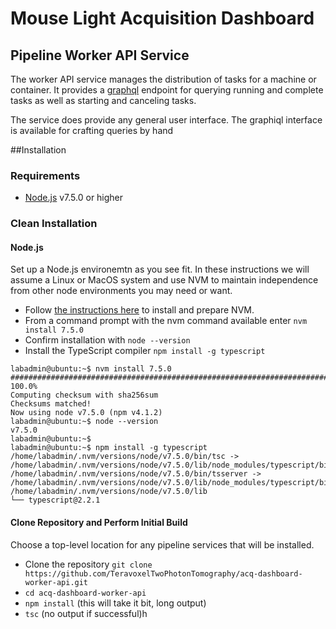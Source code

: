 # Mouse Light Acquisition Dashboard 

## Pipeline Worker API Service

The worker API service manages the distribution of tasks for a machine or container.  It provides a [graphql](http://graphql.org) endpoint for querying running and complete tasks as well as starting and canceling tasks.

The service does provide any general user interface.  The graphiql  interface is available for crafting queries by hand

##Installation

### Requirements
* [Node.js](https://nodejs.org) v7.5.0 or higher

### Clean Installation
#### Node.js
Set up a Node.js environemtn as you see fit.  In these instructions we will assume a Linux or MacOS system and use NVM to maintain independence from other node environments you may need or want.

* Follow [the instructions here](https://github.com/creationix/nvm#install-script) to install and prepare NVM.
* From a command prompt with the nvm command available enter ```nvm install 7.5.0```
* Confirm installation with ```node --version```
* Install the TypeScript compiler ```npm install -g typescript```

```
labadmin@ubuntu:~$ nvm install 7.5.0
######################################################################## 100.0%
Computing checksum with sha256sum
Checksums matched!
Now using node v7.5.0 (npm v4.1.2)
labadmin@ubuntu:~$ node --version
v7.5.0
labadmin@ubuntu:~$ 
labadmin@ubuntu:~$ npm install -g typescript
/home/labadmin/.nvm/versions/node/v7.5.0/bin/tsc -> /home/labadmin/.nvm/versions/node/v7.5.0/lib/node_modules/typescript/bin/tsc
/home/labadmin/.nvm/versions/node/v7.5.0/bin/tsserver -> /home/labadmin/.nvm/versions/node/v7.5.0/lib/node_modules/typescript/bin/tsserver
/home/labadmin/.nvm/versions/node/v7.5.0/lib
└── typescript@2.2.1 
```
#### Clone Repository and Perform Initial Build
Choose a top-level location for any pipeline services that will be installed.

* Clone the repository ```git clone https://github.com/TeravoxelTwoPhotonTomography/acq-dashboard-worker-api.git```
* ```cd acq-dashboard-worker-api```
* ```npm install``` (this will take it bit, long output)
* ```tsc``` (no output if successful)h


